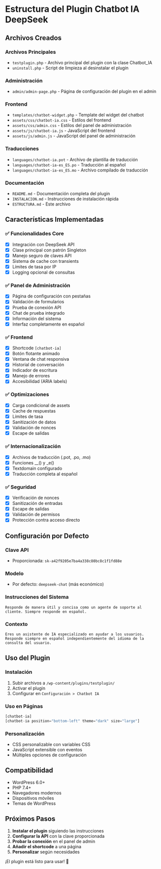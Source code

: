 # Estructura del Plugin Chatbot IA DeepSeek

## Archivos Creados

### Archivos Principales
- `testplugin.php` - Archivo principal del plugin con la clase Chatbot_IA
- `uninstall.php` - Script de limpieza al desinstalar el plugin

### Administración
- `admin/admin-page.php` - Página de configuración del plugin en el admin

### Frontend
- `templates/chatbot-widget.php` - Template del widget del chatbot
- `assets/css/chatbot-ia.css` - Estilos del frontend
- `assets/css/admin.css` - Estilos del panel de administración
- `assets/js/chatbot-ia.js` - JavaScript del frontend
- `assets/js/admin.js` - JavaScript del panel de administración

### Traducciones
- `languages/chatbot-ia.pot` - Archivo de plantilla de traducción
- `languages/chatbot-ia-es_ES.po` - Traducción al español
- `languages/chatbot-ia-es_ES.mo` - Archivo compilado de traducción

### Documentación
- `README.md` - Documentación completa del plugin
- `INSTALACION.md` - Instrucciones de instalación rápida
- `ESTRUCTURA.md` - Este archivo

## Características Implementadas

### ✅ Funcionalidades Core
- [x] Integración con DeepSeek API
- [x] Clase principal con patrón Singleton
- [x] Manejo seguro de claves API
- [x] Sistema de cache con transients
- [x] Límites de tasa por IP
- [x] Logging opcional de consultas

### ✅ Panel de Administración
- [x] Página de configuración con pestañas
- [x] Validación de formularios
- [x] Prueba de conexión API
- [x] Chat de prueba integrado
- [x] Información del sistema
- [x] Interfaz completamente en español

### ✅ Frontend
- [x] Shortcode `[chatbot-ia]`
- [x] Botón flotante animado
- [x] Ventana de chat responsiva
- [x] Historial de conversación
- [x] Indicador de escritura
- [x] Manejo de errores
- [x] Accesibilidad (ARIA labels)

### ✅ Optimizaciones
- [x] Carga condicional de assets
- [x] Cache de respuestas
- [x] Límites de tasa
- [x] Sanitización de datos
- [x] Validación de nonces
- [x] Escape de salidas

### ✅ Internacionalización
- [x] Archivos de traducción (.pot, .po, .mo)
- [x] Funciones __() y _e()
- [x] Textdomain configurado
- [x] Traducción completa al español

### ✅ Seguridad
- [x] Verificación de nonces
- [x] Sanitización de entradas
- [x] Escape de salidas
- [x] Validación de permisos
- [x] Protección contra acceso directo

## Configuración por Defecto

### Clave API
- Proporcionada: `sk-a42f9205e7ba4a338c80bc8c1f1fd88e`

### Modelo
- Por defecto: `deepseek-chat` (más económico)

### Instrucciones del Sistema
```
Responde de manera útil y concisa como un agente de soporte al cliente. Siempre responde en español.
```

### Contexto
```
Eres un asistente de IA especializado en ayudar a los usuarios. Responde siempre en español independientemente del idioma de la consulta del usuario.
```

## Uso del Plugin

### Instalación
1. Subir archivos a `/wp-content/plugins/testplugin/`
2. Activar el plugin
3. Configurar en `Configuración > Chatbot IA`

### Uso en Páginas
```php
[chatbot-ia]
[chatbot-ia position="bottom-left" theme="dark" size="large"]
```

### Personalización
- CSS personalizable con variables CSS
- JavaScript extensible con eventos
- Múltiples opciones de configuración

## Compatibilidad

- WordPress 6.0+
- PHP 7.4+
- Navegadores modernos
- Dispositivos móviles
- Temas de WordPress

## Próximos Pasos

1. **Instalar el plugin** siguiendo las instrucciones
2. **Configurar la API** con la clave proporcionada
3. **Probar la conexión** en el panel de admin
4. **Añadir el shortcode** a una página
5. **Personalizar** según necesidades

¡El plugin está listo para usar! 🚀
